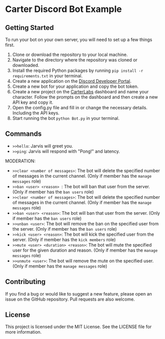 # Carter Discord Bot Example

## Getting Started

To run your bot on your own server, you will need to set up a few things first.

1. Clone or download the repository to your local machine.
2. Navigate to the directory where the repository was cloned or downloaded.
3. Install the required Python packages by running `pip install -r requirements.txt` in your terminal.
4. Create a new application on the [Discord Developer Portal](https://discord.com/developers/applications).
5. Create a new bot for your application and copy the bot token.
6. Create a new project on the [CarterLabs](https://controller.carterlabs.ai/welcome) dashboard and name your character. Follow the prompts on the dashboard and then create a new API key and copy it.
7. Open the config.py file and fill in or change the necessary details. Including the API keys.
8. Start running the bot `python Bot.py` in your terminal.

## Commands

- `>>hello`: Jarvis will greet you.
- `>>ping`: Jarvis will respond with "Pong!" and latency.

MODERATION:
- `>>clear <number of messages>`: The bot will delete the specified number of messages in the current channel. (Only if member has the `manage messages` role)
- `>>ban <user> <reason> `: The bot will ban that user from the server. (Only if member has the `ban users` role)
- `>>clear <number of messages>`: The bot will delete the specified number of messages in the current channel. (Only if member has the `manage messages` role)
- `>>ban <user> <reason>`: The bot will ban that user from the server. (Only if member has the `ban users` role)
- `>>unban <user>`: The bot will remove the ban on the specified user from the server. (Only if member has the `ban users` role)
- `>>kick <user> <reason>`: The bot will kick the specified user from the server. (Only if member has the `kick members` role)
- `>>mute <user> <duration> <reason>`: The bot will mute the specified user for the given duration and reason. (Only if member has the `manage messages` role)
- `>>unmute <user>`: The bot will remove the mute on the specified user. (Only if member has the `manage messages` role)


## Contributing

If you find a bug or would like to suggest a new feature, please open an issue on the GitHub repository. Pull requests are also welcome.

## License

This project is licensed under the MIT License. See the LICENSE file for more information.